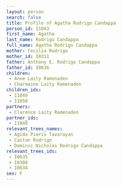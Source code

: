 ```yaml
---
layout: person
search: false
title: Profile of Agatha Rodrigo Candappa
person_id: I1043
first_name: Agatha
last_name: Rodrigo Candappa
full_name: Agatha Rodrigo Candappa
mother: Cecilia Rodrigo
mother_id: I0311
father: Anthony E. Rodrigo Candappa
father_id: I0636
children:
 - Anne Laity Ramenaden
 - Charmaine Laity Ramenaden
children_ids:
 - I1049
 - I1050
partners:
 - Clarence Laity Ramenaden
partner_ids:
 - I1048
relevant_trees_names:
 - Agida Pieris Tavarayan
 - Caitan Rodrigo
 - Dominic Nicholas Rodrigo Candappa
relevant_trees_ids:
 - I0635
 - I0308
 - I0634
sex: F
---
```


